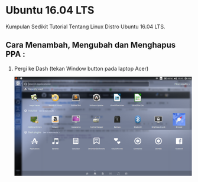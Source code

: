 # Ubuntu 16.04 LTS
<p>Kumpulan Sedikit Tutorial Tentang Linux Distro Ubuntu 16.04 LTS. </p>

<h2> Cara Menambah, Mengubah dan Menghapus PPA : </h2>
<ol>
   <li>
      <p>Pergi ke Dash (tekan Window button pada laptop Acer)</p> 
      <img src="/gambar1.png" alt="gambar 1"/>
   </li>
</ol>

